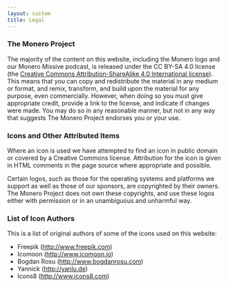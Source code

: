 ```yaml
---
layout: custom
title: Legal
---
```


### The Monero Project

The majority of the content on this website, including the Monero logo and our Monero Missive podcast, is released under the  CC BY-SA 4.0 license (the [Creative Commons Attribution-ShareAlike 4.0 International license](https://creativecommons.org/licenses/by-sa/4.0/)). This means that you can copy and redistribute the material in any medium or format, and remix, transform, and build upon the material for any purpose, even commercially. However, when doing so you must give appropriate credit, provide a link to the license, and indicate if changes were made. You may do so in any reasonable manner, but not in any way that suggests The Monero Project endorses you or your use.

### Icons and Other Attributed Items

Where an icon is used we have attempted to find an icon in public domain or covered by a Creative Commons license. Attribution for the icon is given in HTML comments in the page source where appropriate and possible.

Certain logos, such as those for the operating systems and platforms we support as well as those of our sponsors, are copyrighted by their owners. The Monero Project does not own these copyrights, and use these logos either with permission or in an unambiguous and unharmful way.

### List of Icon Authors

This is a list of original authors of some of the icons used on this website:

- Freepik (<http://www.freepik.com>)
- Icomoon (<http://www.icomoon.io>)
- Bogdan Rosu (<http://www.bogdanrosu.com>)
- Yannick (<http://yanlu.de>)
- Icons8 (<http://www.icons8.com>)
